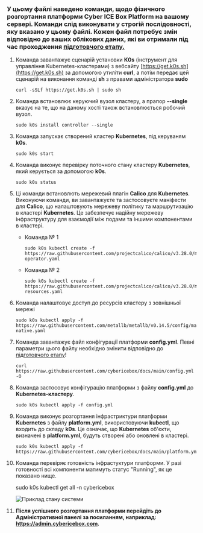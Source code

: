 ### У цьому файлі наведено команди, щодо фізичного розгортання платформи Cyber ICE Box Platform на вашому сервері. Команди слід виконувати **у строгій послідовності**, яку вказано у цьому файлі. Кожен файл потребує змін відповідно до ваших облікових даних, які ви отримали під час проходження [підготовчого етапу.](https://github.com/cybericebox/docs/blob/main/README.md)


1. Команда завантажує сценарій установки **K0s** (інструмент для управління Kubernetes-кластерами) з вебсайту [https://get.k0s.sh](https://get.k0s.sh) за допомогою утиліти **curl**, а потім передає цей сценарій на виконання команді **sh** з правами адміністратора **sudo**
   
       curl -sSLf https://get.k0s.sh | sudo sh
2. Команда встановлює керуючий вузол кластеру, а прапор **--single** вказує на те, що на даному хості також встановлюється робочий вузол.

       sudo k0s install controller --single
3. Команда запускає створений кластер **Kubernetes**, під керуваням **k0s**.

       sudo k0s start
4. Команда виконує перевірку поточного стану кластеру **Kubernetes**, який керується за допомогою **k0s**.
   
       sudo k0s status
5. Ці команди встановлють мережевий плагін **Calico** для **Kubernetes**. Виконуючи команди, ви завантажуєте та застосовуєте маніфести для **Calico**, що налаштовують мережеву політику та маршрутизацію в кластері **Kubernetes**. Це забезпечує надійну мережеву інфраструктуру для взаємодії між подами та іншими компонентами в кластері.
   * Команда № 1
   
         sudo k0s kubectl create -f https://raw.githubusercontent.com/projectcalico/calico/v3.28.0/manifests/tigera-operator.yaml
   * Команда № 2 
   
         sudo k0s kubectl create -f https://raw.githubusercontent.com/projectcalico/calico/v3.28.0/manifests/custom-resources.yaml
6. Команда налаштовує доступ до ресурсів кластеру з зовнішньої мережі

       sudo k0s kubectl apply -f https://raw.githubusercontent.com/metallb/metallb/v0.14.5/config/manifests/metallb-native.yaml
7. Команда завантажує файл конфігурації платформи **config.yml**. Певні параметри цього файлу необхідно змінити відповідно дo [підготовчого етапу](https://github.com/cybericebox/docs/blob/main/README.md)!
   
       curl https://raw.githubusercontent.com/cybericebox/docs/main/config.yml -O
8. Команда застосовує конфігурацію платформи з файлу **config.yml** до **Kubernetes-кластеру**.

       sudo k0s kubectl apply -f config.yml
9. Команда виконує розгортання інфрастриктури платформи **Kubernetes** з файлу **platform.yml**, використовуючи **kubectl**, що входить до складу **k0s**. Це означає, що **Kubernetes** об'єкти, визначені в **platform.yml**, будуть створені або оновлені в кластері.

       sudo k0s kubectl apply -f https://raw.githubusercontent.com/cybericebox/docs/main/platform.yml
10. Команда перевіряє готовність інфрастуктури платформи. У разі готовності всі компоненти матимуть статус "Running", як це показано нище.

       sudo k0s kubectl get all -n cybericebox

     ![Приклад стану системи](https://github.com/cybericebox/docs/assets/49611889/2e69cd22-867f-4a64-82d8-50bfdd87f768)
11. **Після успішного розгортання платформи перейдіть до Адміністративної панелі за посиланням, наприклад: https://admin.cybericebox.com**.

